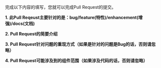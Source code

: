 完成以下内容的填写，您就可以完成Pull Request的提交。

**1. 此Pull Reqeust主要针对的是：bug/feature(特性)/enhancement(增强)/docs(文档)**


**2. Pull Request的简要介绍**


**3. Pull Request针对问题的重现方式（如果是针对的问题是Bug的话，否则请忽略）**


**4. Pull Request可能涉及到的组件范围（如果涉及代码的话，否则请忽略）**
